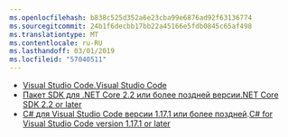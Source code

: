 ```yaml
---
ms.openlocfilehash: b838c525d352a6e23cba99e6876ad92f63136774
ms.sourcegitcommit: 24b1f6decbb17bb22a45166e5fdb0845c65af498
ms.translationtype: MT
ms.contentlocale: ru-RU
ms.lasthandoff: 03/01/2019
ms.locfileid: "57040511"
---
```

* [<span data-ttu-id="43be9-101">Visual Studio Code.</span><span class="sxs-lookup"><span data-stu-id="43be9-101">Visual Studio Code</span></span>](https://code.visualstudio.com/download)
* [<span data-ttu-id="43be9-102">Пакет SDK для .NET Core 2.2 или более поздней версии</span><span class="sxs-lookup"><span data-stu-id="43be9-102">.NET Core SDK 2.2 or later</span></span>](https://www.microsoft.com/net/download/all)
* <span data-ttu-id="43be9-103">[C# для Visual Studio Code версии 1.17.1 или более поздней](https://marketplace.visualstudio.com/items?itemName=ms-vscode.csharp).</span><span class="sxs-lookup"><span data-stu-id="43be9-103">[C# for Visual Studio Code version 1.17.1 or later](https://marketplace.visualstudio.com/items?itemName=ms-vscode.csharp)</span></span>